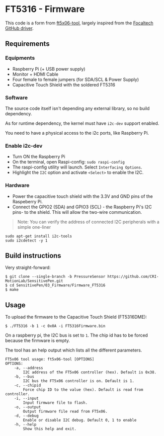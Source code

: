 # FT5316 - Firmware


This code is a form from [ft5x06-tool](https://github.com/boundarydevices/ft5x06-tool), largely inspired from the [Focaltech GitHub driver](https://github.com/focaltech-systems/drivers-input-touchscreen-FTS_driver).

## Requirements
### Equipments

- Raspberry Pi (+ USB power supply)
- Monitor + HDMI Cable
- Four female to female jumpers (for SDA/SCL & Power Supply)
- Capacitive Touch Shield with the soldered FT5316

### Software
The source code itself isn't depending any external library, so no build dependency.

As for runtime dependency, the kernel must have `i2c-dev` support enabled.

You need to have a physical access to the i2c ports, like Raspberry Pi. 

### Enable i2c-dev
- Turn ON the Raspberry Pi
- On the terminal, open Raspi-config: ```sudo raspi-config```
- The raspi-config utility will launch. Select ```Interfacing Options```.
- Highlight the ```I2C``` option and activate ```<Select>``` to enable the I2C.

### Hardware
- Power the capacitive touch shield with the 3.3V and GND pins of the Raspeberry Pi.
- Connect the GPIO2 (SDA) and GPIO3 (SCL) - the Raspberry Pi's I2C pins- to the shield. This will allow the two-wire communication. 

> Note: You can verify the address of connected I2C peripherals with a simple one-liner
```
sudo apt-get install i2c-tools
sudo i2cdetect -y 1 
```




## Build instructions

Very straight-forward:
```
$ git clone --single-branch -b PressureSensor https://github.com/CRI-MotionLab/SensitivePen.git
$ cd SensitivePen/03_Firmware/Firmware_FT5316
$ make
```


## Usage
To upload the firmware to the Capacitive Touch Shield (FT5316DME):

```
$ ./FT5316 -b 1 -c 0x0A -i FT5316Firmware.bin 
```

On a raspberry pi, the I2C bus is set to `1`. The chip id has to be forced because the firmware is empty. 

The tool has an help output which lists all the different parameters.
```
FT5x06 tool usage: ft5x06-tool [OPTIONS]
OPTIONS:
	-a, --address
		I2C address of the FT5x06 controller (hex). Default is 0x38.
	-b, --bus
		I2C bus the FT5x06 controller is on. Default is 1.
	-c, --chipid
		Force chip ID to the value (hex). Default is read from controller.
	-i, --input
		Input firmware file to flash.
	-o, --output
		Output firmware file read from FT5x06.
	-d, --debug
		Enable or disable I2C debug. Default 0, 1 to enable
	-h, --help
		Show this help and exit.
```